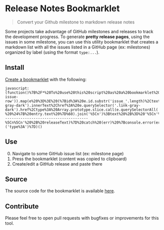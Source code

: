 # Release Notes Bookmarklet

> Convert your Github milestone to markdown release notes

Some projects take advantage of GitHub milestones and releases to track the development progress.
To generate **pretty release pages**, using the issues in some milestone, you can use this utility 
bookmarklet that creates a markdown list with all the issues listed in a GitHub page (ex: milestones) 
organized by label (using the format `type:...`).


## Install

[Create a bookmarklet](https://www.google.pt/search?q=how%20to%20create%20bookmarklet) with the following:

```
javascript:(function()%7B%2F*%20To%20use%20this%20script%20as%20a%20bookmarklet%20paste%20this%20code%20in%3Ahttp%3A%2F%2Fmrcoles.com%2Fbookmarklet%2F%20*%2F(function%20(filterPrefix)%20%7Bfunction%20copyToClipboard(text)%20%7Bconst%20input%20%3D%20document.createElement('textarea')%3Binput.style.position%20%3D%20'fixed'%3Binput.style.opacity%20%3D%200%3Binput.value%20%3D%20text%3Bdocument.body.appendChild(input)%3Binput.select()%3Bdocument.execCommand('Copy')%3Bdocument.body.removeChild(input)%3B%7D%3Bfunction%20createRelease()%20%7Bvar%20issues%20%3D%20Array.prototype.slice.call(document.querySelectorAll('li.js-issue-row')).map(e%20%3D%3E%20(%7Bid%3A%20e.id.substr('issue_'.length)%2Ctext%3A%20e.querySelector('.link-gray-dark').innerText%2Chref%3A%20e.querySelector('.link-gray-dark').href%2Ctype%3A%20Array.prototype.slice.call(e.querySelectorAll('.labels%20a')).filter(l%20%3D%3E%20l.innerText.indexOf(filterPrefix)%20%3D%3D%3D%200).map(l%20%3D%3E%20l.innerText.substr(filterPrefix.length))%5B0%5D%7D))%3Bvar%20dic%20%3D%20%7B%7D%3Bfor%20(var%20issue%20of%20issues)%20%7Bdic%5Bissue.type%5D%20%3D%20dic%5Bissue.type%5D%20%3F%20(dic%5Bissue.type%5D.push(issue)%2C%20dic%5Bissue.type%5D)%20%3A%20%5Bissue%5D%3B%7Dvar%20githubRepository%20%3D%20document.location.pathname.substr(0%2C%20document.location.pathname.indexOf('%2Fissues'))%3Bvar%20text%20%3D%20%60As%20part%20of%20this%20release%20we%20had%20%5B%24%7B%20issues.length%20%7D%20issues%5D(%24%7B%20document.location%20%7D)%20being%20closed.%5Cn%5Cn%60%3Bfor%20(var%20key%20in%20dic)%20%7Btext%20%2B%3D%20%60%23%23%20%24%7B%20key.charAt(0).toUpperCase()%20%7D%24%7B%20key.substr(1)%20%7D%20%5Cn%60%3Btext%20%2B%3D%20'%5Cn'%3Btext%20%2B%3D%20dic%5Bkey%5D.map(entry%20%3D%3E%20%60*%20%5B%23%24%7B%20entry.id%20%7D%5D(%24%7B%20entry.href%20%7D)%20-%20%24%7B%20entry.text%20%7D%60).join('%5Cn')%3Btext%20%2B%3D%20'%5Cn'%3Btext%20%2B%3D%20'%5Cn'%3B%7Dreturn%20text%3B%7Dtry%20%7Bvar%20releaseText%20%3D%20createRelease()%3Bconsole.log(releaseText)%3BcopyToClipboard(releaseText)%3Balert('Release%20created%20with%20success.%5Cn%5CnThe%20following%20content%20was%20written%20to%20console%20and%20copied%20to%20your%20clipboard.%5Cn%5Cn---------------------------------------%5Cn%5Cn'%20%2B%20releaseText)%7D%20catch%20(err)%20%7Bconsole.error(err)%3Balert(%22Error%20creating%20release%3A%20%22%2C%20err)%3B%7D%7D)('type%3A')%7D)()
```

## Use

0. Navigate to some GitHub issue list (ex: milestone page)
0. Press the bookmarklet (content was copied to clipboard)
0. Create/edit a GitHub release and paste there


## Source

The source code for the bookmarklet is available [here](release-notes-bookmarklet.js).


## Contribute

Please feel free to open pull requests with bugfixes or improvements for this tool.
